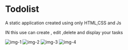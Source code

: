 # Todolist
A static application created using only HTML,CSS and Js

IN this use can create , edit ,delete and display your tasks

![img-1](https://user-images.githubusercontent.com/110366987/221388381-e49a47bf-7933-495b-a8a4-1acb99553fa7.jpg)
![img-2](https://user-images.githubusercontent.com/110366987/221388383-3f9c51d2-7f9d-49a3-ba9f-107556f92396.jpg)
![img-3](https://user-images.githubusercontent.com/110366987/221388385-614387c8-f2f5-439a-ac9b-cf52463606cc.jpg)
![img-4](https://user-images.githubusercontent.com/110366987/221388386-86c0adae-a602-47c4-90f1-acdb2e80e73a.jpg)
